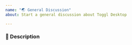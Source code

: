 ```yaml
---
name: "🌏 General Discussion"
about: Start a general discussion about Toggl Desktop

---
```

<!-- Before submitting a new issue, please make sure that the same issue has not been already created -->

### 🐞 Description
<!-- Short and concise description of what is in your thoughts -->


